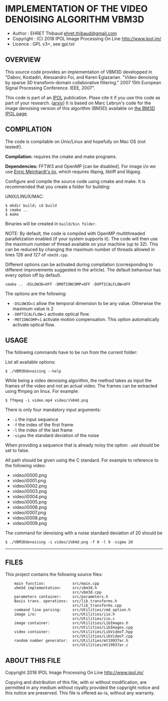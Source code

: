 IMPLEMENTATION OF THE VIDEO DENOISING ALGORITHM VBM3D
=====================================================

* Author    : EHRET Thibaud <ehret.thibaud@gmail.com>
* Copyright : (C) 2018 IPOL Image Processing On Line http://www.ipol.im/
* Licence   : GPL v3+, see gpl.txt

OVERVIEW
--------

This source code provides an implementation of VBM3D developped in "Dabov, Kostadin,
Alessandro Foi, and Karen Egiazarian. "Video denoising by sparse 3D transform-domain
collaborative filtering." 2007 15th European Signal Processing Conference. IEEE, 2007".

This code is part of an [IPOL](http://www.ipol.im/) publication. Plase cite it
if you use this code as part of your research. ([arxiv](https://arxiv.org/abs/2001.01802))
It is based on Marc Lebrun's code for the image denoising version of this algorithm (BM3D)
available on [the BM3D IPOL page](http://www.ipol.im/pub/art/2012/l-bm3d/).

COMPILATION
-----------

The code is compilable on Unix/Linux and hopefully on Mac OS (not tested!). 

**Compilation:** requires the cmake and make programs.

**Dependencies:** FFTW3 and OpenMP [can be disabled]. 
For image i/o we use [Enric Meinhardt's iio](https://github.com/mnhrdt/iio),
which requires libpng, libtiff and libjpeg.
 
Configure and compile the source code using cmake and make.  It is recommended
that you create a folder for building:

UNIX/LINUX/MAC:
```
$ mkdir build; cd build
$ cmake ..
$ make
```

Binaries will be created in `build/bin folder`.

NOTE: By default, the code is compiled with OpenMP multithreaded
parallelization enabled (if your system supports it). 
The code will then use the maximum number of thread available on your machine (up to 32). 
This can be reduced by changing the maximum number of threads allowed in lines 126 and 127 
of `vbm3d.cpp`.

Different options can be activated during compilation (corresponding to different improvements
suggested in the article). The default behaviour has every option off by default.
```
cmake .. -DSLOW3D=OFF -DMOTIONCOMP=OFF -DOPTICALFLOW=OFF
```

The options are the following:
* `-DSLOW3D=1` allow the temporal dimension to be any value. Otherwise the maximum value is 2
* `-DOPTICALFLOW=1` activate optical flow.
* `-MOTIONCOMP=1` activate motion compensation. This option automatically activate optical flow.

USAGE
-----

The following commands have to be run from the current folder:

List all available options:</br>
```
$ ./VBM3Ddenoising --help
```

While being a video denoising algorithm, the method takes as input the frames of the video 
and not an actual video. The frames can be extracted using ffmpeg on linux. For example: 
```
$ ffmpeg -i video.mp4 video/i%04d.png
```

There is only four mandatory input arguments:
* `-i` the input sequence
* `-f` the index of the first frame
* `-l` the index of the last frame
* `-sigma` the standard deviation of the noise

When providing a sequence that is already noisy the option `-add` should be set to false.

All path should be given using the C standard. For example to reference to the following video:
* video/i0000.png
* video/i0001.png
* video/i0002.png
* video/i0003.png
* video/i0004.png
* video/i0005.png
* video/i0006.png
* video/i0007.png
* video/i0008.png
* video/i0009.png

The command for denoising with a noise standard deviation of 20 should be 
```
$ ./VBM3Ddenoising -i video/i%04d.png -f 0 -l 9 -sigma 20
```

-----

FILES
-----

This project contains the following source files:
```
	main function:            src/main.cpp
	vbm3d implementation:     src/vbm3d.h
	                          src/vbm3d.cpp
	parameters container:     src/parameters.h
	Basis trans. operations:  src/lib_transforms.h
	                          src/lib_transforms.cpp
	command line parsing:     src/Utilities/cmd_option.h
	image i/o:                src/Utilities/iio.h
	                          src/Utilities/iio.c
	image container:          src/Utilities/LibImages.h
	                          src/Utilities/LibImages.cpp
	video container:          src/Utilities/LibVideoT.hpp
	                          src/Utilities/LibVideoT.cpp
	random number generator:  src/Utilities/mt19937ar.h
	                          src/Utilities/mt19937ar.c
```

ABOUT THIS FILE
---------------

Copyright 2018 IPOL Image Processing On Line http://www.ipol.im/

Copying and distribution of this file, with or without modification,
are permitted in any medium without royalty provided the copyright
notice and this notice are preserved.  This file is offered as-is,
without any warranty.
